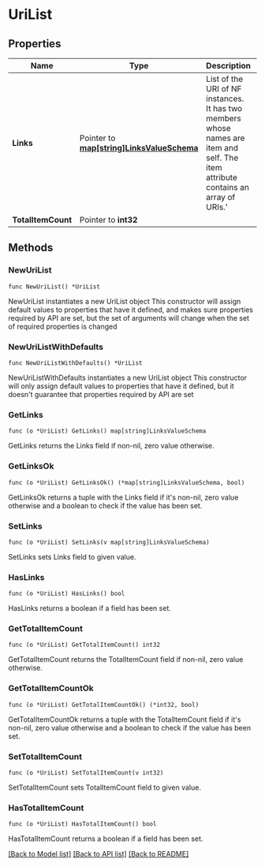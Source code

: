 # UriList

## Properties

Name | Type | Description | Notes
------------ | ------------- | ------------- | -------------
**Links** | Pointer to [**map[string]LinksValueSchema**](LinksValueSchema.md) | List of the URI of NF instances. It has two members whose names are item and self. The item attribute contains an array of URIs.&#39; | [optional] 
**TotalItemCount** | Pointer to **int32** |  | [optional] 

## Methods

### NewUriList

`func NewUriList() *UriList`

NewUriList instantiates a new UriList object
This constructor will assign default values to properties that have it defined,
and makes sure properties required by API are set, but the set of arguments
will change when the set of required properties is changed

### NewUriListWithDefaults

`func NewUriListWithDefaults() *UriList`

NewUriListWithDefaults instantiates a new UriList object
This constructor will only assign default values to properties that have it defined,
but it doesn't guarantee that properties required by API are set

### GetLinks

`func (o *UriList) GetLinks() map[string]LinksValueSchema`

GetLinks returns the Links field if non-nil, zero value otherwise.

### GetLinksOk

`func (o *UriList) GetLinksOk() (*map[string]LinksValueSchema, bool)`

GetLinksOk returns a tuple with the Links field if it's non-nil, zero value otherwise
and a boolean to check if the value has been set.

### SetLinks

`func (o *UriList) SetLinks(v map[string]LinksValueSchema)`

SetLinks sets Links field to given value.

### HasLinks

`func (o *UriList) HasLinks() bool`

HasLinks returns a boolean if a field has been set.

### GetTotalItemCount

`func (o *UriList) GetTotalItemCount() int32`

GetTotalItemCount returns the TotalItemCount field if non-nil, zero value otherwise.

### GetTotalItemCountOk

`func (o *UriList) GetTotalItemCountOk() (*int32, bool)`

GetTotalItemCountOk returns a tuple with the TotalItemCount field if it's non-nil, zero value otherwise
and a boolean to check if the value has been set.

### SetTotalItemCount

`func (o *UriList) SetTotalItemCount(v int32)`

SetTotalItemCount sets TotalItemCount field to given value.

### HasTotalItemCount

`func (o *UriList) HasTotalItemCount() bool`

HasTotalItemCount returns a boolean if a field has been set.


[[Back to Model list]](../README.md#documentation-for-models) [[Back to API list]](../README.md#documentation-for-api-endpoints) [[Back to README]](../README.md)



